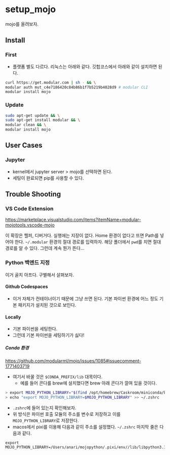 # setup_mojo
mojo를 올려보자. 

## Install

### First 

- 플랫폼 별도 다르다. 리눅스는 아래와 같다. 깃헙코스에서 아래와 같이 설치하면 된다. 

```bash
curl https://get.modular.com | sh - && \
modular auth mut_c4e7186420c84b86b1f7b5219b4028d9 # modular CLI
modular install mojo
```

### Update 

```bash
sudo apt-get update && \
sudo apt-get install modular && \
modular clean && \
modular install mojo
```

## User Cases 

### Jupyter 

- kernel에서 jupyter server > mojo를 선택하면 된다. 
- 세팅이 완료되면 pip를 사용할 수 있다. 

## Trouble Shooting

### VS Code Extension 

<https://marketplace.visualstudio.com/items?itemName=modular-mojotools.vscode-mojo>

이 확장은 헬퍼, 디버거다. 실행에는 지장이 없다. Home 환경이 없다고 뜨면 Path를 넣어야 한다. 
`~/.modular` 환경의 절대 경로를 입력하자. 해당 폴더에서 `pwd`를 치면 절대 경로를 알 수 있다. 그런데 계속 뭔가 뜬다... 

### Python 백엔드 지정 

이거 골치 아프다. 구별해서 살펴보자. 

#### Github Codespaces 

- 이거 자체가 컨테이너이기 때문에 그냥 쓰면 된다. 기본 파이썬 환경에 어느 정도 기본 패키지가 설치된 것으로 보인다. 

#### Locally

- 기본 파이썬을 세팅한다. 
- 그런데 기본 파이썬을 세팅하기가 싫다! 

##### Conda 환경 

https://github.com/modularml/mojo/issues/1085#issuecomment-1771403719

- 여기서 바꿀 것은 `$CONDA_PREFIX/lib` 대목이다. 
    - 예를 들어 콘다를 brew에 설치했다면 brew 아래 콘다가 깔여 있을 것이다. 

```bash
> export MOJO_PYTHON_LIBRARY="$(find /opt/homebrew/Caskroom/miniconda/base/lib -iname 'libpython*.[s,d]*' | sort -r | head -n 1)"
> echo "export MOJO_PYTHON_LIBRARY=$MOJO_PYTHON_LIBRARY" >> ~/.zshrc
```

- `.zshrc`에 들어 있는지 확인해보자. 
- 위 방식은 파이썬 호출 모듈의 주소를 변수로 저장하고 이를 `MOJO_PYTHON_LIBRARY`로 저장한다. 
- macos에서 pixi를 이용해 다음과 같이 주소를 설정했다. `~/.zshrc` 마지막 줄은 다음과 같다. 

```zshrc
export MOJO_PYTHON_LIBRARY=/Users/anari/mojopython/.pixi/env//lib/libpython3.11.dylib
```
